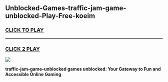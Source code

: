 
## Unblocked-Games-traffic-jam-game-unblocked-Play-Free-koeim
<h3>
<a href="https://premium76.site?title=traffic-jam-game-unblocked&ref=20M">CLICK TO PLAY</a></h3>
<hr>

<h3>
<a href="https://premium76.site?title=traffic-jam-game-unblocked&ref=20M">CLICK 2 PLAY</a>
  
</h3>

<a href="https://premium76.site?title=traffic-jam-game-unblocked&ref=19M"><img src="https://clearcache.store/games.png"></a>


**traffic-jam-game-unblocked games unblocked: Your Gateway to Fun and Accessible Online Gaming**
